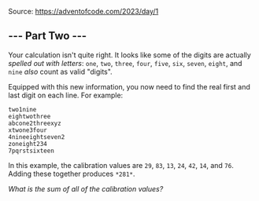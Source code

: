 Source: <https://adventofcode.com/2023/day/1>

 --- Part Two ---
----------------

Your calculation isn't quite right. It looks like some of the digits are actually *spelled out with letters*: `one`, `two`, `three`, `four`, `five`, `six`, `seven`, `eight`, and `nine` *also* count as valid "digits".


Equipped with this new information, you now need to find the real first and last digit on each line. For example:



```
two1nine
eightwothree
abcone2threexyz
xtwone3four
4nineeightseven2
zoneight234
7pqrstsixteen

```

In this example, the calibration values are `29`, `83`, `13`, `24`, `42`, `14`, and `76`. Adding these together produces `*281*`.


*What is the sum of all of the calibration values?*



